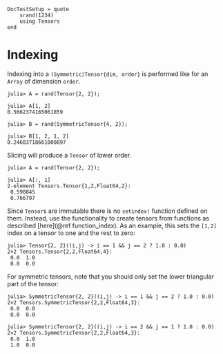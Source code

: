 ```@meta
DocTestSetup = quote
    srand(1234)
    using Tensors
end
```

# Indexing

Indexing into a `(Symmetric)Tensor{dim, order}` is performed like for an `Array` of dimension `order`.

```jldoctest
julia> A = rand(Tensor{2, 2});

julia> A[1, 2]
0.5662374165061859

julia> B = rand(SymmetricTensor{4, 2});

julia> B[1, 2, 1, 2]
0.24683718661000897
```

Slicing will produce a `Tensor` of lower order.

```jldoctest
julia> A = rand(Tensor{2, 2});

julia> A[:, 1]
2-element Tensors.Tensor{1,2,Float64,2}:
 0.590845
 0.766797
```

Since `Tensor`s are immutable there is no `setindex!` function defined on them. Instead, use the functionality to create tensors from functions as described [here](@ref function_index). As an example, this sets the `[1,2]` index on a tensor to one and the rest to zero:

```jldoctest
julia> Tensor{2, 2}((i,j) -> i == 1 && j == 2 ? 1.0 : 0.0)
2×2 Tensors.Tensor{2,2,Float64,4}:
 0.0  1.0
 0.0  0.0
```

For symmetric tensors, note that you should only set the lower triangular part of the tensor:

```jldoctest
julia> SymmetricTensor{2, 2}((i,j) -> i == 1 && j == 2 ? 1.0 : 0.0)
2×2 Tensors.SymmetricTensor{2,2,Float64,3}:
 0.0  0.0
 0.0  0.0

julia> SymmetricTensor{2, 2}((i,j) -> i == 2 && j == 1 ? 1.0 : 0.0)
2×2 Tensors.SymmetricTensor{2,2,Float64,3}:
 0.0  1.0
 1.0  0.0
```
